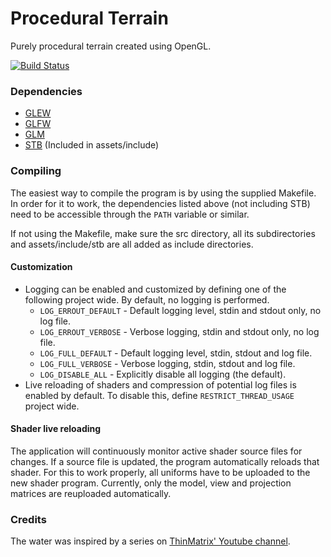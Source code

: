 # Procedural Terrain  
Purely procedural terrain created using OpenGL.

[![Build Status](https://gitlab.com/vilhelmengstrom/procedural-terrain/badges/master/pipeline.svg)](https://gitlab.com/vilhelmengstrom/procedural-terrain/commits/master)

### Dependencies
- [GLEW](http://glew.sourceforge.net)
- [GLFW](https://www.glfw.org)
- [GLM](https://glm.g-truc.net)
- [STB](https://github.com/nothings/stb) (Included in assets/include)

### Compiling
The easiest way to compile the program is by using the supplied Makefile. In order for it to work, the dependencies listed above (not including STB) need to be accessible through the `PATH` variable or similar. 

If not using the Makefile, make sure the src directory, all its subdirectories and assets/include/stb are all added as include directories.

#### Customization
- Logging can be enabled and customized by defining one of the following project wide. By default, no logging is performed.
    - `LOG_ERROUT_DEFAULT` - Default logging level, stdin and stdout only, no log file.
    - `LOG_ERROUT_VERBOSE` - Verbose logging, stdin and stdout only, no log file.
    - `LOG_FULL_DEFAULT` - Default logging level, stdin, stdout and log file.
    - `LOG_FULL_VERBOSE` - Verbose logging, stdin, stdout and log file.  
    - `LOG_DISABLE_ALL` - Explicitly disable all logging (the default).
- Live reloading of shaders and compression of potential log files is enabled by default. To disable this, define `RESTRICT_THREAD_USAGE` project wide.

#### Shader live reloading
The application will continuously monitor active shader source files for changes. If a source file is updated, the program automatically reloads that shader. For this to work properly, all uniforms have to be uploaded to the new shader program. Currently, only the model, view and projection matrices are reuploaded automatically.

### Credits
The water was inspired by a series on [ThinMatrix' Youtube channel](https://www.youtube.com/user/ThinMatrix).
